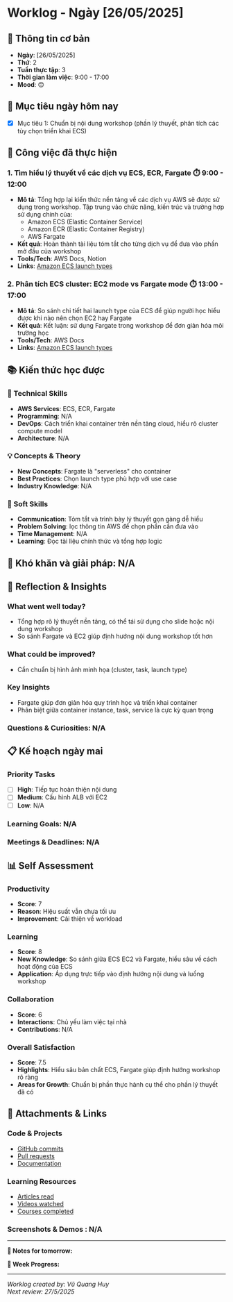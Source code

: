 # Worklog - Ngày [26/05/2025]

## 📅 Thông tin cơ bản
- **Ngày**: [26/05/2025]
- **Thứ**: 2
- **Tuần thực tập**: 3
- **Thời gian làm việc**: 9:00 - 17:00
- **Mood**: 😊

## 🎯 Mục tiêu ngày hôm nay
- [x] Mục tiêu 1: Chuẩn bị nội dung workshop (phần lý thuyết, phân tích các tùy chọn triển khai ECS)

## 💼 Công việc đã thực hiện

### 1. Tìm hiểu lý thuyết về các dịch vụ ECS, ECR, Fargate  ⏱️ 9:00 - 12:00 
- **Mô tả**: Tổng hợp lại kiến thức nền tảng về các dịch vụ AWS sẽ được sử dụng trong workshop. Tập trung vào chức năng, kiến trúc và trường hợp sử dụng chính của:
    - Amazon ECS (Elastic Container Service)
    - Amazon ECR (Elastic Container Registry)
    - AWS Fargate 
- **Kết quả**: Hoàn thành tài liệu tóm tắt cho từng dịch vụ để đưa vào phần mở đầu của workshop
- **Tools/Tech**: AWS Docs, Notion 
- **Links**: [Amazon ECS launch types](https://docs.aws.amazon.com/AmazonECS/latest/developerguide/launch_types.html)

### 2. Phân tích ECS cluster: EC2 mode vs Fargate mode ⏱️ 13:00 - 17:00
- **Mô tả**: So sánh chi tiết hai launch type của ECS để giúp người học hiểu được khi nào nên chọn EC2 hay Fargate
- **Kết quả**: Kết luận: sử dụng Fargate trong workshop để đơn giản hóa môi trường học
- **Tools/Tech**: AWS Docs
- **Links**: [Amazon ECS launch types](https://docs.aws.amazon.com/AmazonECS/latest/developerguide/launch_types.html)

## 📚 Kiến thức học được

### 🔧 Technical Skills
- **AWS Services**: ECS, ECR, Fargate
- **Programming**: N/A
- **DevOps**: Cách triển khai container trên nền tảng cloud, hiểu rõ cluster compute model
- **Architecture**: N/A

### 💡 Concepts & Theory
- **New Concepts**: Fargate là "serverless" cho container
- **Best Practices**: Chọn launch type phù hợp với use case
- **Industry Knowledge**: N/A
### 🤝 Soft Skills
- **Communication**: Tóm tắt và trình bày lý thuyết gọn gàng dễ hiểu
- **Problem Solving**: lọc thông tin AWS để chọn phần cần đưa vào
- **Time Management**: N/A
- **Learning**:  Đọc tài liệu chính thức và tổng hợp logic

## 🚧 Khó khăn và giải pháp: N/A

## 💭 Reflection & Insights

### What went well today?
- Tổng hợp rõ lý thuyết nền tảng, có thể tái sử dụng cho slide hoặc nội dung workshop
- So sánh Fargate và EC2 giúp định hướng nội dung workshop tốt hơn

### What could be improved?
- Cần chuẩn bị hình ảnh minh họa (cluster, task, launch type)

### Key Insights
- Fargate giúp đơn giản hóa quy trình học và triển khai container
- Phân biệt giữa container instance, task, service là cực kỳ quan trọng
### Questions & Curiosities: N/A

## 📋 Kế hoạch ngày mai

### Priority Tasks
- [ ] **High**: Tiếp tục hoàn thiện nội dung
- [ ] **Medium**: Cấu hình ALB với EC2
- [ ] **Low**: N/A

### Learning Goals: N/A

### Meetings & Deadlines: N/A

## 📊 Self Assessment

### Productivity
- **Score**: 7
- **Reason**: Hiệu suất vẫn chưa tối ưu
- **Improvement**: Cải thiện về workload

### Learning
- **Score**: 8
- **New Knowledge**: So sánh giữa ECS EC2 và Fargate, hiểu sâu về cách hoạt động của ECS
- **Application**: Áp dụng trực tiếp vào định hướng nội dung và luồng workshop

### Collaboration
- **Score**: 6
- **Interactions**: Chủ yếu làm việc tại nhà
- **Contributions**: N/A

### Overall Satisfaction
- **Score**: 7.5 
- **Highlights**: Hiểu sâu bản chất ECS, Fargate giúp định hướng workshop rõ ràng
- **Areas for Growth**: Chuẩn bị phần thực hành cụ thể cho phần lý thuyết đã có

## 📎 Attachments & Links

### Code & Projects
- [GitHub commits](link)
- [Pull requests](link)
- [Documentation](link)

### Learning Resources
- [Articles read](link)
- [Videos watched](link)
- [Courses completed](link)

### Screenshots & Demos : N/A

---

**📝 Notes for tomorrow:**


**🎯 Week Progress:**

---
*Worklog created by: Vũ Quang Huy*  
*Next review: 27/5/2025*
